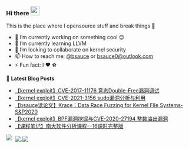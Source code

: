 ### Hi there <a href="https://www.gautamkrishnar.com/"><img src="https://media.giphy.com/media/hvRJCLFzcasrR4ia7z/giphy.gif" width="25px"></a>
This is the place where I opensource stuff and break things :rofl:

- 🔭 I’m currently working on something cool :wink:
- 🌱 I’m currently learning LLVM
- 👯 I’m looking to collaborate on kernel security
- 📫 How to reach me: [@bsauce](https://www.jianshu.com/u/a12c5b882be2) or bsauce0@outlook.com
- ⚡ Fun fact: I :heart: ​ :soccer:


📕 **Latest Blog Posts**
<!-- BLOG-POST-LIST:START -->
- [【kernel exploit】CVE-2017-11176 竞态Double-Free漏洞调试](https://bsauce.github.io/2021/02/21/CVE-2017-11176/)
- [【kernel exploit】CVE-2021-3156 sudo漏洞分析与利用](https://bsauce.github.io/2021/02/01/writeup-CVE-2021-3156/)
- [【bsauce读论文】Krace：Data Race Fuzzing for Kernel File Systems-S&P2020](https://bsauce.github.io/2020/10/30/Krace/)
- [【kernel exploit】BPF漏洞挖掘与CVE-2020-27194 整数溢出漏洞](https://bsauce.github.io/2020/12/14/CVE-2020-27194/)
- [【课程笔记】南大软件分析课程—16课时完整版](https://bsauce.github.io/2020/05/08/software-analysis/)
<!-- BLOG-POST-LIST:END -->


<img src="https://github-readme-stats.vercel.app/api?username=bsauce&show_icons=true&theme=radical&title_color=8E2DE2&text_color=fff&icon_color=8E2DE2">

<img src='https://profile-counter.glitch.me/gautamkrishnar/count.svg' width='0px'>

<a href="https://github.com/bsauce/kernel-security-learning">
  <img align="center" src="https://github-readme-stats.anuraghazra1.vercel.app/api/pin/?username=bsauce&repo=kernel-security-learning&theme=material-palenight&title_color=8E2DE2" />     <img align="center" src="https://github-readme-stats.anuraghazra1.vercel.app/api/pin/?username=bsauce&repo=kernel-exploit-factory&theme=material-palenight&title_color=8E2DE2" />
</a>
